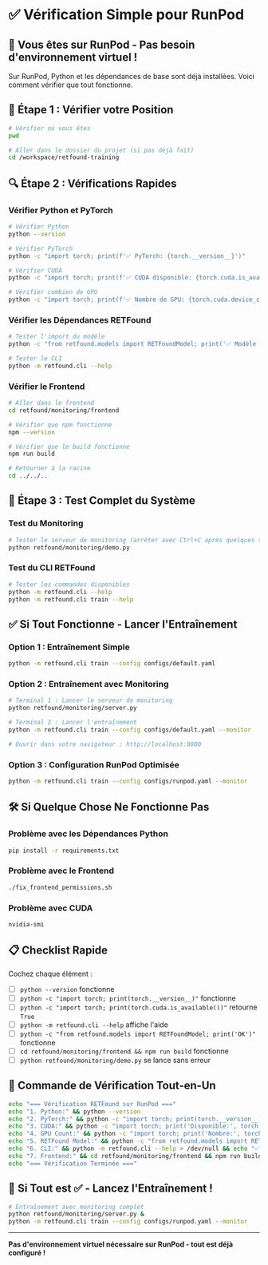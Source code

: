 # ✅ Vérification Simple pour RunPod

## 🎯 Vous êtes sur RunPod - Pas besoin d'environnement virtuel !

Sur RunPod, Python et les dépendances de base sont déjà installées. Voici comment vérifier que tout fonctionne.

## 📍 Étape 1 : Vérifier votre Position
```bash
# Vérifier où vous êtes
pwd

# Aller dans le dossier du projet (si pas déjà fait)
cd /workspace/retfound-training
```

## 🔍 Étape 2 : Vérifications Rapides

### Vérifier Python et PyTorch
```bash
# Vérifier Python
python --version

# Vérifier PyTorch
python -c "import torch; print(f'✅ PyTorch: {torch.__version__}')"

# Vérifier CUDA
python -c "import torch; print(f'✅ CUDA disponible: {torch.cuda.is_available()}')"

# Vérifier combien de GPU
python -c "import torch; print(f'✅ Nombre de GPU: {torch.cuda.device_count()}')"
```

### Vérifier les Dépendances RETFound
```bash
# Tester l'import du modèle
python -c "from retfound.models import RETFoundModel; print('✅ Modèle RETFound OK')"

# Tester le CLI
python -m retfound.cli --help
```

### Vérifier le Frontend
```bash
# Aller dans le frontend
cd retfound/monitoring/frontend

# Vérifier que npm fonctionne
npm --version

# Vérifier que le build fonctionne
npm run build

# Retourner à la racine
cd ../../..
```

## 🚀 Étape 3 : Test Complet du Système

### Test du Monitoring
```bash
# Tester le serveur de monitoring (arrêter avec Ctrl+C après quelques secondes)
python retfound/monitoring/demo.py
```

### Test du CLI RETFound
```bash
# Tester les commandes disponibles
python -m retfound.cli --help
python -m retfound.cli train --help
```

## ✅ Si Tout Fonctionne - Lancer l'Entraînement

### Option 1 : Entraînement Simple
```bash
python -m retfound.cli train --config configs/default.yaml
```

### Option 2 : Entraînement avec Monitoring
```bash
# Terminal 1 : Lancer le serveur de monitoring
python retfound/monitoring/server.py

# Terminal 2 : Lancer l'entraînement
python -m retfound.cli train --config configs/default.yaml --monitor

# Ouvrir dans votre navigateur : http://localhost:8000
```

### Option 3 : Configuration RunPod Optimisée
```bash
python -m retfound.cli train --config configs/runpod.yaml --monitor
```

## 🛠️ Si Quelque Chose Ne Fonctionne Pas

### Problème avec les Dépendances Python
```bash
pip install -r requirements.txt
```

### Problème avec le Frontend
```bash
./fix_frontend_permissions.sh
```

### Problème avec CUDA
```bash
nvidia-smi
```

## 📋 Checklist Rapide

Cochez chaque élément :

- [ ] `python --version` fonctionne
- [ ] `python -c "import torch; print(torch.__version__)"` fonctionne
- [ ] `python -c "import torch; print(torch.cuda.is_available())"` retourne `True`
- [ ] `python -m retfound.cli --help` affiche l'aide
- [ ] `python -c "from retfound.models import RETFoundModel; print('OK')"` fonctionne
- [ ] `cd retfound/monitoring/frontend && npm run build` fonctionne
- [ ] `python retfound/monitoring/demo.py` se lance sans erreur

## 🎯 Commande de Vérification Tout-en-Un

```bash
echo "=== Vérification RETFound sur RunPod ==="
echo "1. Python:" && python --version
echo "2. PyTorch:" && python -c "import torch; print(torch.__version__)"
echo "3. CUDA:" && python -c "import torch; print('Disponible:', torch.cuda.is_available())"
echo "4. GPU Count:" && python -c "import torch; print('Nombre:', torch.cuda.device_count())"
echo "5. RETFound Model:" && python -c "from retfound.models import RETFoundModel; print('✅ OK')"
echo "6. CLI:" && python -m retfound.cli --help > /dev/null && echo "✅ CLI OK"
echo "7. Frontend:" && cd retfound/monitoring/frontend && npm run build > /dev/null && echo "✅ Frontend OK" && cd ../../..
echo "=== Vérification Terminée ==="
```

## 🚀 Si Tout est ✅ - Lancez l'Entraînement !

```bash
# Entraînement avec monitoring complet
python retfound/monitoring/server.py &
python -m retfound.cli train --config configs/runpod.yaml --monitor
```

---

**Pas d'environnement virtuel nécessaire sur RunPod - tout est déjà configuré !**
